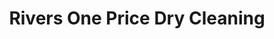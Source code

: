 ---
title: "Rivers One Price Dry Cleaning"
url: /rocky-river/rivers-one-price-dry-cleaning/
shop: Wäscherei
---
